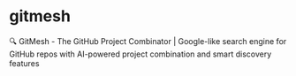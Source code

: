 # gitmesh
🔍 GitMesh - The GitHub Project Combinator | Google-like search engine for GitHub repos with AI-powered project combination and smart discovery features
